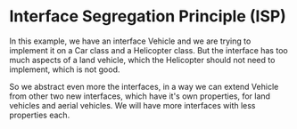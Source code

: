 # Interface Segregation Principle (ISP)

In this example, we have an interface Vehicle and we are trying to implement it on a Car class and a Helicopter class. But the interface has too much aspects of a land vehicle, which the Helicopter should not need to implement, which is not good.

So we abstract even more the interfaces, in a way we can extend Vehicle from other two new interfaces, which have it's own properties, for land vehicles and aerial vehicles. We will have more interfaces with less properties each.
